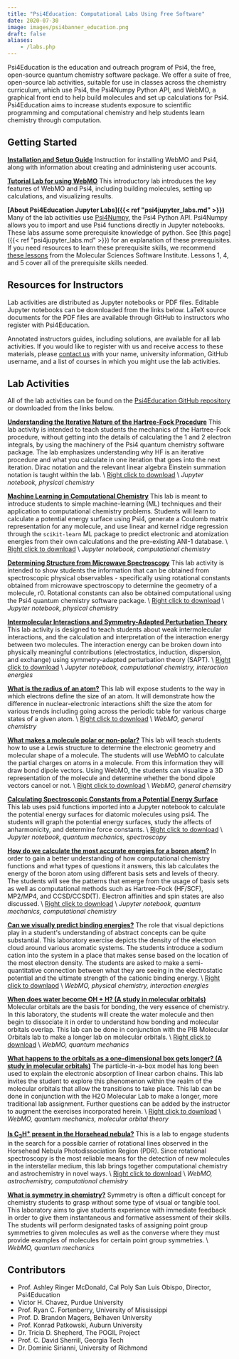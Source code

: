 ```yaml
---
title: "Psi4Education: Computational Labs Using Free Software"
date: 2020-07-30
image: images/psi4banner_education.png
draft: false
aliases:
    - /labs.php
---
```

Psi4Education is the education and outreach program of Psi4, the free, open-source quantum chemistry software package.  We offer a suite of free, open-source lab activities, suitable for use in classes across the chemistry curriculum, which use Psi4, the Psi4Numpy Python API, and WebMO, a graphical front end to help build molecules and set up calculations for Psi4.  Psi4Education aims to increase students exposure to scientific programming and computational chemistry and help students learn chemistry through computation.

## Getting Started

__[Installation and Setup Guide](https://docs.google.com/document/d/1bFqPYZidGyJ_MBXkayVISjsjepDXhvDaJ5BencBgkOg/edit?usp=sharing)__
Instruction for installing WebMO and Psi4, along with information about creating and administering user accounts.

__[Tutorial Lab for using WebMO](https://docs.google.com/document/d/1kZAGOTsjPRN_eoKvTxvnZ-V80fiXjjgib7V7uTj5xCM/edit?usp=sharing)__
This introductory lab introduces the key features of WebMO and Psi4, including building molecules, setting up calculations, and visualizing results.

__[About Psi4Education Jupyter Labs]({{< ref "psi4jupyter_labs.md" >}})__
Many of the lab activities use [Psi4Numpy](https://github.com/psi4/psi4numpy), the Psi4 Python API.  Psi4Numpy allows you to import and use Psi4 functions directly in Jupyter notebooks.  These labs assume some prerequisite knowledge of python.  See [this page]({{< ref "psi4jupyter_labs.md" >}}) for an explanation of these prerequisites.  If you need resources to learn these prerequisite skills, we recommend [these lessons](https://education.molssi.org/python_scripting_cms/) from the Molecular Sciences Software Institute.  Lessons 1, 4, and 5 cover all of the prerequisite skills needed.

## Resources for Instructors
Lab activities are distributed as Jupyter notebooks or PDF files.  Editable Jupyter notebooks can be downloaded from the links below.  LaTeX source documents for the PDF files are available through GitHub to instructors who register with Psi4Education.

Annotated instructors guides, including solutions, are available for all lab activities. If you would like to register with us and receive access to these materials, please [contact us](mailto:armcdona@calpoly.edu?subject=Psi4Education) with your name, university information, GitHub username, and a list of courses in which you might use the lab activities.

## Lab Activities

All of the lab activities can be found on the [Psi4Education GitHub repository](https://github.com/Psi4Education/psi4education) or downloaded from the links below. 

__[Understanding the Iterative Nature of the Hartree-Fock Procedure](https://github.com/Psi4Education/psi4education/blob/master/labs/Hartree_Fock/HF_student.ipynb)__ This lab activity is intended to teach students the mechanics of the Hartree-Fock procedure, without getting into the details of calculating the 1 and 2 electron integrals, by using the machinery of the Psi4 quantum chemistry software package. The lab emphasizes understanding why HF is an iterative procedure and what you calculate in one iteration that goes into the next iteration. Dirac notation and the relevant linear algebra Einstein summation notation is taught within the lab.  \\
[Right click to download](https://raw.githubusercontent.com/Psi4Education/psi4education/master/labs/Hartree_Fock/HF_student.ipynb) \\
*Jupyter notebook, physical chemistry*

__[Machine Learning in Computational Chemistry](https://github.com/Psi4Education/psi4education/blob/master/labs/Machine_Learning/Machine_Learning_Student.ipynb)__ This lab is meant to introduce students to simple machine-learning (ML) techniques and their application to computational chemistry problems. Students will learn to calculate a potential energy surface using Psi4, generate a Coulomb matrix representation for any molecule, and use linear and kernel ridge regression through the `scikit-learn` ML package to predict electronic and atomization energies from their own calculations and the pre-existing ANI-1 database. \\
[Right click to download](https://raw.githubusercontent.com/Psi4Education/psi4education/master/labs/Machine_Learning/Machine_Learning_Student.ipynb) \\
*Jupyter notebook, computational chemistry*

__[Determining Structure from Microwave Spectroscopy](https://github.com/Psi4Education/psi4education/blob/master/labs/Microwave_Spectroscopy/Microwave_Spectroscopy_student.ipynb)__ This lab activity is intended to show students the information that can be obtained from spectroscopic physical observables - specifically using rotational constants obtained from microwave spectroscopy to determine the geometry of a molecule, r0. Rotational constants can also be obtained computational using the Psi4 quantum chemistry software package. \\
[Right click to download](https://raw.githubusercontent.com/Psi4Education/psi4education/master/labs/Microwave_Spectroscopy/Microwave_Spectroscopy_student.ipynb) \\
*Jupyter notebook, physical chemistry*

__[Intermolecular Interactions and Symmetry-Adapted Perturbation Theory](https://github.com/Psi4Education/psi4education/blob/master/labs/Symmetry_Adapted_Perturbation_Theory/sapt0_student.ipynb)__ This lab activity is designed to teach students about weak intermolecular interactions, and the calculation and interpretation of the interaction energy between two molecules. The interaction energy can be broken down into physically meaningful contributions (electrostatics, induction, dispersion, and exchange) using symmetry-adapted perturbation theory (SAPT). \\
[Right click to download](https://raw.githubusercontent.com/Psi4Education/psi4education/master/labs/Symmetry_Adapted_Perturbation_Theory/sapt0_student.ipynb) \\
*Jupyter notebook, computational chemistry, interaction energies*

__[What is the radius of an atom?](https://github.com/Psi4Education/psi4education/blob/master/labs/Atomic_radius/Atom_radius_student.pdf)__
This lab will expose students to the way in which electrons define the size of an atom. It will demonstrate how the difference in nuclear-electronic interactions shift the size the atom for various trends including going across the periodic table for various charge states of a given atom. \\
[Right click to download](https://github.com/Psi4Education/psi4education/raw/master/labs/Atomic_radius/Atom_radius_student.pdf) \\
*WebMO, general chemistry*

__[What makes a molecule polar or non-polar?](https://github.com/Psi4Education/psi4education/blob/master/labs/Polarity/Polar_student.pdf)__
This lab will teach students how to use a Lewis structure to determine the electronic geometry and molecular shape of a molecule.  The students will use WebMO to calculate the partial charges on atoms in a molecule.  From this information they will draw bond dipole vectors.  Using WebMO, the students can visualize a 3D representation of the molecule and determine whether the bond dipole vectors cancel or not. \\
[Right click to download](https://github.com/Psi4Education/psi4education/raw/master/labs/Polarity/Polar_student.pdf) \\
*WebMO, general chemsitry*

__[Calculating Spectroscopic Constants from a Potential Energy Surface](https://github.com/Psi4Education/psi4education/blob/master/labs/spectroscopic_constants/spectroscopic_constants_student.ipynb)__ This lab uses psi4 functions imported into a Jupyter notebook to calculate the potential energy surfaces for diatomic molecules using psi4.  The students will graph the potential energy surfaces, study the affects of anharmonicity, and determine force constants. \\
[Right click to download](https://raw.githubusercontent.com/Psi4Education/psi4education/master/labs/spectroscopic_constants/spectroscopic_constants_student.ipynb) \\
*Jupyter notebook, quantum mechanics, spectroscopy*

__[How do we calculate the most accurate energies for a boron atom?](https://github.com/Psi4Education/psi4education/blob/master/labs/B_atom_basis_sets/Basis_Sets_student.ipynb)__
In order to gain a better understanding of how computational chemistry functions and what types of questions it answers, this lab calculates the energy of the boron atom using different basis sets and levels of theory. The students will see the patterns that emerge from the usage of basis sets as well as computational methods such as Hartree-Fock (HF/SCF), MP2/MP4, and CCSD/CCSD(T). Electron affinities and spin states are also discussed. \\
[Right click to download](https://raw.githubusercontent.com/Psi4Education/psi4education/master/labs/B_atom_basis_sets/Basis_Sets_student.ipynb) \\
*Jupyter notebook, quantum mechanics, computational chemistry*

__[Can we visually predict binding energies?](https://github.com/Psi4Education/psi4education/blob/master/labs/CationPi/CationPi_student.pdf)__
The role that visual depictions play in a student's understanding of abstract concepts can be quite substantial. This laboratory exercise depicts the density of the electron cloud around various aromatic systems. The students introduce a sodium cation into the system in a place that makes sense based on the location of the most electron density. The students are asked to make a semi-quantitative connection between what they are seeing in the electrostatic potential and the ultimate strength of the cationic binding energy. \\
[Right click to downlaod](https://github.com/Psi4Education/psi4education/raw/master/labs/CationPi/CationPi_student.pdf) \\
*WebMO, physical chemistry, interaction energies*

__[When does water become OH + H? (A study in molecular orbitals)](https://github.com/Psi4Education/psi4education/blob/master/labs/water_MO/waterMO_student.pdf)__
Molecular orbitals are the basis for bonding, the very essence of chemistry. In this laboratory, the students will create the water molecule and then begin to dissociate it in order to understand how bonding and molecular orbitals overlap. This lab can be done in conjunction with the PIB Molecular Orbitals lab to make a longer lab on molecular orbitals. \\
[Right click to download](https://github.com/Psi4Education/psi4education/raw/master/labs/water_MO/waterMO_student.pdf) \\
*WebMO, quantum mechanics*

__[What happens to the orbitals as a one-dimensional box gets longer? (A study in molecular orbitals)](https://github.com/Psi4Education/psi4education/blob/master/labs/PIB/Box1D_student.pdf)__
The particle-in-a-box model has long been used to explain the electronic absorption of linear carbon chains. This lab invites the student to explore this phenomenon within the realm of the molecular orbitals that allow the transitions to take place. This lab can be done in conjunction with the H2O Molecular Lab to make a longer, more traditional lab assignment. Further questions can be added by the instructor to augment the exercises incorporated herein. \\
[Right click to download](https://github.com/Psi4Education/psi4education/raw/master/labs/PIB/Box1D_student.pdf) \\
*WebMO, quantum mechanics, molecular orbital theory*

__[Is C<sub>3</sub>H<sup>+</sup> present in the Horsehead nebula?](https://github.com/Psi4Education/psi4education/blob/master/labs/Astrochem/CH3Spec_student.pdf)__
This is a lab to engage students in the search for a possible carrier of rotational lines observed in the Horsehead Nebula Photodissociation Region (PDR). Since rotational spectroscopy is the most reliable means for the detection of new molecules in the interstellar medium, this lab brings together computational chemistry and astrochemistry in novel ways. \\
[Right click to download](https://github.com/Psi4Education/psi4education/raw/master/labs/Astrochem/CH3Spec_student.pdf) \\
*WebMO, astrochemistry, computational chemistry*

__[What is symmetry in chemistry?](https://docs.google.com/document/d/1zWjGSYxi8Jy96fo5ahLty0cbAgFamwNlcDrjPE6LK1I/edit?usp=sharing)__
Symmetry is often a difficult concept for chemistry students to grasp without some type of visual or tangible tool. This laboratory aims to give students experience with immediate feedback in order to give them instantaneous and formative assessment of their skills. The students will perform designated tasks of assigning point group symmetries to given molecules as well as the converse where they must provide examples of molecules for certain point group symmetries. \\
*WebMO, quantum mechanics*

## Contributors

* Prof. Ashley Ringer McDonald, Cal Poly San Luis Obispo, Director, Psi4Education
* Victor H. Chavez, Purdue University
* Prof. Ryan C. Fortenberry, University of Mississippi
* Prof. D. Brandon Magers, Belhaven University
* Prof. Konrad Patkowski, Auburn University
* Dr. Tricia D. Shepherd, The POGIL Project
* Prof. C. David Sherrill, Georgia Tech
* Dr. Dominic Sirianni, University of Richmond
